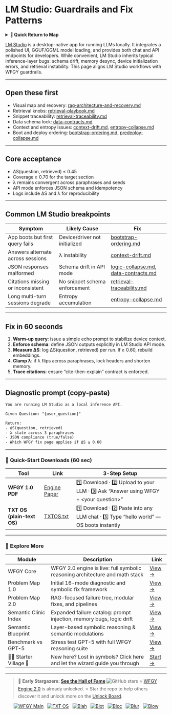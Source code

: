# LM Studio: Guardrails and Fix Patterns

<details>
  <summary><strong>🧭 Quick Return to Map</strong></summary>

<br>

  > You are in a sub-page of **LocalDeploy_Inference**.  
  > To reorient, go back here:  
  >
  > - [**LocalDeploy_Inference** — on-prem deployment and model inference](./README.md)  
  > - [**WFGY Global Fix Map** — main Emergency Room, 300+ structured fixes](../README.md)  
  > - [**WFGY Problem Map 1.0** — 16 reproducible failure modes](../../README.md)  
  >
  > Think of this page as a desk within a ward.  
  > If you need the full triage and all prescriptions, return to the Emergency Room lobby.
</details>


[LM Studio](https://lmstudio.ai) is a desktop-native app for running LLMs locally. It integrates a polished UI, GGUF/GGML model loading, and provides both chat and API endpoints for developers.
While convenient, LM Studio inherits typical inference-layer bugs: schema drift, memory desync, device initialization errors, and retrieval instability.
This page aligns LM Studio workflows with WFGY guardrails.

---

## Open these first

* Visual map and recovery: [rag-architecture-and-recovery.md](https://github.com/onestardao/WFGY/blob/main/ProblemMap/rag-architecture-and-recovery.md)
* Retrieval knobs: [retrieval-playbook.md](https://github.com/onestardao/WFGY/blob/main/ProblemMap/retrieval-playbook.md)
* Snippet traceability: [retrieval-traceability.md](https://github.com/onestardao/WFGY/blob/main/ProblemMap/retrieval-traceability.md)
* Data schema lock: [data-contracts.md](https://github.com/onestardao/WFGY/blob/main/ProblemMap/data-contracts.md)
* Context and entropy issues: [context-drift.md](https://github.com/onestardao/WFGY/blob/main/ProblemMap/context-drift.md), [entropy-collapse.md](https://github.com/onestardao/WFGY/blob/main/ProblemMap/entropy-collapse.md)
* Boot and deploy ordering: [bootstrap-ordering.md](https://github.com/onestardao/WFGY/blob/main/ProblemMap/bootstrap-ordering.md), [predeploy-collapse.md](https://github.com/onestardao/WFGY/blob/main/ProblemMap/predeploy-collapse.md)

---

## Core acceptance

* ΔS(question, retrieved) ≤ 0.45
* Coverage ≥ 0.70 for the target section
* λ remains convergent across paraphrases and seeds
* API mode enforces JSON schema and idempotency
* Logs include ΔS and λ for reproducibility

---

## Common LM Studio breakpoints

| Symptom                           | Likely Cause                  | Fix                                                                                                                                                                                            |
| --------------------------------- | ----------------------------- | ---------------------------------------------------------------------------------------------------------------------------------------------------------------------------------------------- |
| App boots but first query fails   | Device/driver not initialized | [bootstrap-ordering.md](https://github.com/onestardao/WFGY/blob/main/ProblemMap/bootstrap-ordering.md)                                                                                         |
| Answers alternate across sessions | λ instability                 | [context-drift.md](https://github.com/onestardao/WFGY/blob/main/ProblemMap/context-drift.md)                                                                                                   |
| JSON responses malformed          | Schema drift in API mode      | [logic-collapse.md](https://github.com/onestardao/WFGY/blob/main/ProblemMap/logic-collapse.md), [data-contracts.md](https://github.com/onestardao/WFGY/blob/main/ProblemMap/data-contracts.md) |
| Citations missing or inconsistent | No snippet schema enforcement | [retrieval-traceability.md](https://github.com/onestardao/WFGY/blob/main/ProblemMap/retrieval-traceability.md)                                                                                 |
| Long multi-turn sessions degrade  | Entropy accumulation          | [entropy-collapse.md](https://github.com/onestardao/WFGY/blob/main/ProblemMap/entropy-collapse.md)                                                                                             |

---

## Fix in 60 seconds

1. **Warm-up query**: issue a simple echo prompt to stabilize device context.
2. **Enforce schema**: define JSON outputs explicitly in LM Studio API mode.
3. **Measure ΔS**: log ΔS(question, retrieved) per run. If ≥ 0.60, rebuild embeddings.
4. **Clamp λ**: if λ flips across paraphrases, lock headers and shorten memory.
5. **Trace citations**: ensure “cite-then-explain” contract is enforced.

---

## Diagnostic prompt (copy-paste)

```txt
You are running LM Studio as a local inference API.

Given Question: "{user_question}"

Return:
- ΔS(question, retrieved)
- λ state across 3 paraphrases
- JSON compliance (true/false)
- Which WFGY fix page applies if ΔS ≥ 0.60
```

---

### 🔗 Quick-Start Downloads (60 sec)

| Tool                       | Link                                                                                                                                       | 3-Step Setup                                                                             |
| -------------------------- | ------------------------------------------------------------------------------------------------------------------------------------------ | ---------------------------------------------------------------------------------------- |
| **WFGY 1.0 PDF**           | [Engine Paper](https://github.com/onestardao/WFGY/blob/main/I_am_not_lizardman/WFGY_All_Principles_Return_to_One_v1.0_PSBigBig_Public.pdf) | 1️⃣ Download · 2️⃣ Upload to your LLM · 3️⃣ Ask “Answer using WFGY + \<your question>”   |
| **TXT OS (plain-text OS)** | [TXTOS.txt](https://github.com/onestardao/WFGY/blob/main/OS/TXTOS.txt)                                                                     | 1️⃣ Download · 2️⃣ Paste into any LLM chat · 3️⃣ Type “hello world” — OS boots instantly |

---

### 🧭 Explore More

| Module                   | Description                                                                  | Link                                                                                               |
| ------------------------ | ---------------------------------------------------------------------------- | -------------------------------------------------------------------------------------------------- |
| WFGY Core                | WFGY 2.0 engine is live: full symbolic reasoning architecture and math stack | [View →](https://github.com/onestardao/WFGY/tree/main/core/README.md)                              |
| Problem Map 1.0          | Initial 16-mode diagnostic and symbolic fix framework                        | [View →](https://github.com/onestardao/WFGY/tree/main/ProblemMap/README.md)                        |
| Problem Map 2.0          | RAG-focused failure tree, modular fixes, and pipelines                       | [View →](https://github.com/onestardao/WFGY/blob/main/ProblemMap/rag-architecture-and-recovery.md) |
| Semantic Clinic Index    | Expanded failure catalog: prompt injection, memory bugs, logic drift         | [View →](https://github.com/onestardao/WFGY/blob/main/ProblemMap/SemanticClinicIndex.md)           |
| Semantic Blueprint       | Layer-based symbolic reasoning & semantic modulations                        | [View →](https://github.com/onestardao/WFGY/tree/main/SemanticBlueprint/README.md)                 |
| Benchmark vs GPT-5       | Stress test GPT-5 with full WFGY reasoning suite                             | [View →](https://github.com/onestardao/WFGY/tree/main/benchmarks/benchmark-vs-gpt5/README.md)      |
| 🧙‍♂️ Starter Village 🏡 | New here? Lost in symbols? Click here and let the wizard guide you through   | [Start →](https://github.com/onestardao/WFGY/blob/main/StarterVillage/README.md)                   |

---

> 👑 **Early Stargazers: [See the Hall of Fame](https://github.com/onestardao/WFGY/tree/main/stargazers)** <img src="https://img.shields.io/github/stars/onestardao/WFGY?style=social" alt="GitHub stars"> ⭐ [WFGY Engine 2.0](https://github.com/onestardao/WFGY/blob/main/core/README.md) is already unlocked. ⭐ Star the repo to help others discover it and unlock more on the [Unlock Board](https://github.com/onestardao/WFGY/blob/main/STAR_UNLOCKS.md).

<div align="center">

[![WFGY Main](https://img.shields.io/badge/WFGY-Main-red?style=flat-square)](https://github.com/onestardao/WFGY)
 
[![TXT OS](https://img.shields.io/badge/TXT%20OS-Reasoning%20OS-orange?style=flat-square)](https://github.com/onestardao/WFGY/tree/main/OS)
 
[![Blah](https://img.shields.io/badge/Blah-Semantic%20Embed-yellow?style=flat-square)](https://github.com/onestardao/WFGY/tree/main/OS/BlahBlahBlah)
 
[![Blot](https://img.shields.io/badge/Blot-Persona%20Core-green?style=flat-square)](https://github.com/onestardao/WFGY/tree/main/OS/BlotBlotBlot)
 
[![Bloc](https://img.shields.io/badge/Bloc-Reasoning%20Compiler-blue?style=flat-square)](https://github.com/onestardao/WFGY/tree/main/OS/BlocBlocBloc)
 
[![Blur](https://img.shields.io/badge/Blur-Text2Image%20Engine-navy?style=flat-square)](https://github.com/onestardao/WFGY/tree/main/OS/BlurBlurBlur)
 
[![Blow](https://img.shields.io/badge/Blow-Game%20Logic-purple?style=flat-square)](https://github.com/onestardao/WFGY/tree/main/OS/BlowBlowBlow)

</div>
